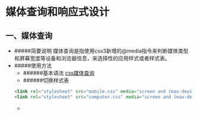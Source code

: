 # 媒体查询和响应式设计

## 一、媒体查询
* #####简要说明
媒体查询是指使用css3新增的@media指令来判断媒体类型和屏幕宽度等设备和浏览器信息，来选择性的应用样式或者样式表。
* #####使用方法
    * ######基本语法
    [css媒体查询](https://developer.mozilla.org/zh-CN/docs/Web/Guide/CSS/Media_queries)
    * ######切换样式表
    ```html
    <link rel="stylesheet" src="mobile.css" media="screen and (max-device-width=480px)" />
    <link rel="stylesheet" src="computer.css" media="screen and (max-device-width=1920px)" />
    ```
    * 